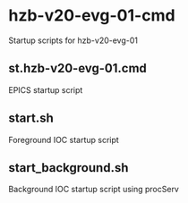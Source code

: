 # hzb-v20-evg-01-cmd

Startup scripts for hzb-v20-evg-01

## st.hzb-v20-evg-01.cmd

EPICS startup script

## start.sh

Foreground IOC startup script

## start_background.sh

Background IOC startup script using procServ

